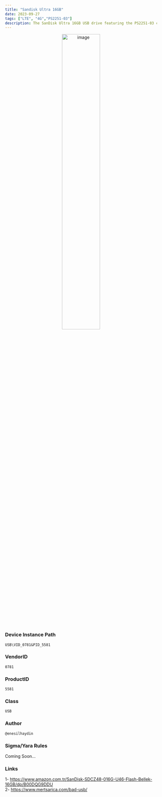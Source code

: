 ```yaml
---
title: "Sandisk Ultra 16GB"
date: 2023-09-27
tags: ["LTE", "4G","PS2251-03"]
description: The SanDisk Ultra 16GB USB drive featuring the PS2251-03 chip is a notable inclusion due to its potential for bad USB exploitation. This particular chip, known for its versatility, can be repurposed to execute malicious activities. By leveraging its capabilities, it's possible to manipulate the device to behave in ways contrary to its intended use. This opens doors to various cybersecurity scenarios, making it a valuable addition for examining security vulnerabilities and reinforcing defenses. 
---
```


<p align="center">
  <img src="/images/sandisk-ultra.jpg" alt="image" width="50%" height="50%">
</p>

### Device Instance Path

```text
USB\VID_0781&PID_5581

```

### VendorID

```text
0781
```

### ProductID

```text
5581
```
### Class

```text
USB
```
### Author

```text
@enesilhaydin
```

### Sigma/Yara Rules

Coming Soon...

### Links

1- https://www.amazon.com.tr/SanDisk-SDCZ48-016G-U46-Flash-Bellek-16GB/dp/B00DQG9DDU \
2- https://www.mertsarica.com/bad-usb/
